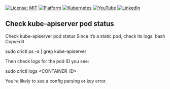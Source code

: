 [![License: MIT](https://img.shields.io/badge/License-MIT-blue.svg)](LICENSE)
[![Platform](https://img.shields.io/badge/platform-Ubuntu%2022.04%2B-lightgrey)](#)
[![Kubernetes](https://img.shields.io/badge/Kubernetes-MicroK8s%20%7C%20kubeadm-blue)](#)
[![YouTube](https://img.shields.io/badge/YouTube-TechShorts-red)](https://www.youtube.com/@adaribain)
[![LinkedIn](https://img.shields.io/badge/LinkedIn-Adari%20Bain-blue)](https://www.linkedin.com/in/adari-bain-298924152/)

## Check kube-apiserver pod status

Check kube-apiserver pod status
Since it’s a static pod, check its logs:
bash
CopyEdit


sudo crictl ps -a | grep kube-apiserver


Then check logs for the pod ID you see:



sudo crictl logs <CONTAINER_ID>


You’re likely to see a config parsing or key error.


